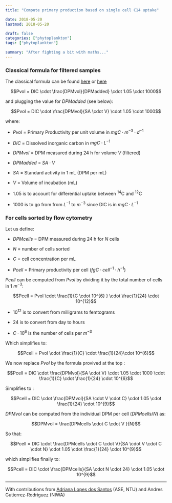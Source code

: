 ```yaml
---
title: "Compute primary production based on single cell C14 uptake"

date: 2018-05-20
lastmod: 2018-05-20

draft: false
categories: ["phytoplankton"]
tags: ["phytoplankton"]

summary: "After fighting a bit with maths..."
---
```


### Classical formula for filtered samples

The classical formula can be found [here](http://hahana.soest.hawaii.edu/hot/protocols/chap14.html) or [here](http://www.montana.edu/priscu/documents/LTER-methods-web-page/Method_Manual_AC_22_Feb_2017.pdf)

$$Pvol = DIC \cdot \frac{DPMvol}{DPMadded} \cdot 1.05 \cdot 1000$$

and plugging the value for $DPMadded$ (see below):

$$Pvol = DIC \cdot \frac{DPMvol}{SA \cdot  V} \cdot 1.05 \cdot 1000$$

where:

* $Pvol$ = Primary Productivity per unit volume in $mgC \cdot m^{-3} \cdot d^{-1}$

* $DIC$ = Dissolved inorganic carbon in  $mgC \cdot L^{-1}$

* $DPMvol$ = DPM measured during 24 h for volume $V$ (filtered)

* $DPMadded$ = $SA \cdot  V$

* $SA$ = Standard activity in 1 mL (DPM per mL)

* $V$ = Volume of incubation (mL)

* $1.05$ is to account for differential uptake between $^{14}$C and $^{12}$C

* $1000$ is to go from from $L^{-1}$ to $m^{-3}$ since DIC is in $mgC \cdot L^{-1}$


### For cells sorted by flow cytometry

Let us define:

* $DPMcells$ = DPM measured  during 24 h for $N$ cells

* $N$ = number of cells sorted

* $C$ = cell concentration per mL

* $Pcell$ = Primary productivity per cell ($fgC \cdot cell^{-1} \cdot h^{-1}$)

$Pcell$ can be computed from $Pvol$ by dividing it by the total number of cells in 1 $m^{-3}$:

$$Pcell = Pvol \cdot \frac{1}{C \cdot 10^{6} } \cdot \frac{1}{24} \cdot 10^{12}$$

* $10^{12}$ is to convert from milligrams to femtograms

* ${24}$ is to convert from day to hours

* $C \cdot 10^{6}$ is the number of cells per  $m^{-3}$


Which simplifies to:

$$Pcell = Pvol \cdot \frac{1}{C} \cdot \frac{1}{24}\cdot 10^{6}$$

We now replace $Pvol$ by the formula provived at the top :

$$Pcell = DIC \cdot \frac{DPMvol}{SA \cdot  V} \cdot 1.05 \cdot 1000 \cdot \frac{1}{C} \cdot \frac{1}{24} \cdot 10^{6}$$

Simplifies to :

$$Pcell = DIC \cdot \frac{DPMvol}{SA \cdot  V \cdot  C} \cdot 1.05 \cdot \frac{1}{24} \cdot 10^{9}$$

$DPMvol$ can be computed from the individual DPM per cell ($DPMcells/N$) as:

$$DPMvol = \frac{DPMcells \cdot C  \cdot V }{N}$$

So that:

$$Pcell = DIC \cdot \frac{DPMcells \cdot C  \cdot V}{SA \cdot  V \cdot  C  \cdot  N} \cdot 1.05 \cdot \frac{1}{24} \cdot 10^{9}$$


which simplifies finally to:

$$Pcell = DIC \cdot \frac{DPMcells}{SA \cdot N \cdot 24} \cdot 1.05 \cdot 10^{9}$$


---

With contributions from [Adriana Lopes dos Santos](https://adriana.netlify.com/) (ASE, NTU) and Andres Gutierrez-Rodriguez (NIWA)
